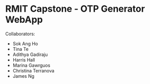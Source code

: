 # RMIT Capstone - OTP Generator WebApp

Collaborators:
- Sok Ang Ho
- Tina Te
- Adithya Gadiraju
- Harris Hall
- Marina Gawrguos
- Christina Terranova
- James Ng
